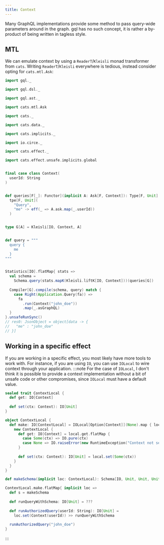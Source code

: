 ```yaml
---
title: Context
---
```


Many GraphQL implementations provide some method to pass query-wide parameters around in the graph.
gql has no such concept, it is rather a by-product of being written in tagless style.

## MTL
We can emulate context by using a `ReaderT`/`Kleisli` monad transformer from `cats`.
Writing `ReaderT`/`Kleisli` everywhere is tedious, instead consider opting for `cats.mtl.Ask`:
```scala
import gql._
import gql.dsl._
import gql.ast._
import cats.mtl.Ask
import cats._
import cats.data._
import cats.implicits._
import io.circe._
import cats.effect._
import cats.effect.unsafe.implicits.global

final case class Context(
  userId: String
)

def queries[F[_]: Functor](implicit A: Ask[F, Context]): Type[F, Unit] = 
  tpe[F, Unit](
    "Query",
    "me" -> eff(_ => A.ask.map(_.userId))
  )

type G[A] = Kleisli[IO, Context, A]

def query = """
  query {
    me
  }
"""

Statistics[IO].flatMap{ stats =>
  val schema =
    Schema.query(stats.mapK(Kleisli.liftK[IO, Context]))(queries[G])
    
  Compiler[G].compile(schema, query) match {
    case Right(Application.Query(fa)) => 
      fa
        .run(Context("john_doe"))
        .map(_.asGraphQL)
  }
}.unsafeRunSync()
// res0: JsonObject = object[data -> {
//   "me" : "john_doe"
// }]
```

## Working in a specific effect
If you are working in a specific effect, you most likely have more tools to work with.
For instance, if you are using `IO`, you can use `IOLocal` to wire context through your application.
:::note
For the case of `IOLocal`, I don't think it is possible to provide a context implementation without a bit of unsafe code or other compromises, since `IOLocal` must have a default value.
```scala
sealed trait ContextLocal {
  def get: IO[Context]
  
  def set(ctx: Context): IO[Unit]
}

object ContextLocal {
  def make: IO[ContextLocal] = IOLocal[Option[Context]](None).map { local =>
    new ContextLocal {
      def get: IO[Context] = local.get.flatMap {
        case Some(ctx) => IO.pure(ctx)
        case None => IO.raiseError(new RuntimeException("Context not set"))
      }
      
      def set(ctx: Context): IO[Unit] = local.set(Some(ctx))
    }
  }
}

def makeSchema(implicit loc: ContextLocal): Schema[IO, Unit, Unit, Unit] = ???

ContextLocal.make.flatMap{ implicit loc =>
  def s = makeSchema
  
  def runQueryWithSchema: IO[Unit] = ???
  
  def runAuthorizedQuery(userId: String): IO[Unit] =
    loc.set(Context(userId)) >> runQueryWithSchema
    
  runAuthorizedQuery("john_doe")
}
```
:::
